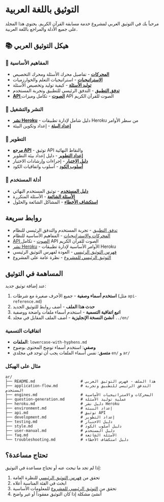 # التوثيق باللغة العربية

مرحباً بك في التوثيق العربي لمشروع خدمة مسابقة القرآن الكريم. يحتوي هذا المجلد على جميع الأدلة والمراجع باللغة العربية.

## 📚 هيكل التوثيق العربي

### 🧠 المفاهيم الأساسية
- **[المحركات](./engines.md)** - تفاصيل محرك الأسئلة ومحرك التخصيص
- **[الاستراتيجيات](./strategies.md)** - استراتيجيات التعلم والخوارزميات
- **[توليد الأسئلة](./question-generation.md)** - كيفية توليد وتخصيص الأسئلة
- **[تدفق التطبيق](./application-flow.md)** - التدفق الرئيسي للتطبيق وتجربة المستخدم
- **[API الصوت](./audio-api.md)** - تكامل وميزات API الصوت للقرآن الكريم

### 🚀 النشر والتشغيل
- **[نشر Heroku](./heroku.md)** - دليل شامل لإدارة تطبيقات Heroku من سطر الأوامر
- **[إعداد البيئة](./environment.md)** - إعداد وتكوين البيئة

### 🔧 التطوير
- **[مرجع API](./api.md)** - توثيق API والنقاط النهائية
- **[إعداد التطوير](./development.md)** - دليل إعداد بيئة التطوير
- **[دليل الاختبار](./testing.md)** - إجراءات وإرشادات الاختبار
- **[أسلوب الكود](./style.md)** - أسلوب واتفاقيات الكود

### 📖 أدلة المستخدم
- **[دليل المستخدم](./user-manual.md)** - توثيق المستخدم النهائي
- **[الأسئلة الشائعة](./faq.md)** - الأسئلة المتكررة
- **[استكشاف الأخطاء](./troubleshooting.md)** - المشاكل الشائعة والحلول

## روابط سريعة

- [تدفق التطبيق](./application-flow.md) - تجربة المستخدم والتدفق الرئيسي للنظام
- [المحركات والاستراتيجيات](./engines.md) - المفاهيم الأساسية للنظام
- [API الصوت](./audio-api.md) - تكامل API الصوت للقرآن الكريم
- [نشر Heroku](./heroku.md) - الأوامر الأساسية لإدارة تطبيقات Heroku
- [فهرس التوثيق الرئيسي](../README.md) - العودة لفهرس التوثيق الرئيسي
- [التوثيق الرئيسي للمشروع](../../README.md) - نظرة عامة على المشروع

## المساهمة في التوثيق

عند إضافة توثيق جديد:

1. **استخدم أسماء وصفية** - جميع الأحرف صغيرة مع شرطات (مثل `api-reference.md`)
2. **حدث هذا الملف** - أضف روابط للتوثيق الجديد
3. **اتبع اتفاقية التسمية** - استخدم أسماء ملفات واضحة ووصفية
4. **أنشئ النسخة الإنجليزية** - أضف الملف المقابل في مجلد `../en/`

### اتفاقيات التسمية

- **الملفات**: `lowercase-with-hyphens.md`
- **وصفي**: استخدم أسماء توضح المحتوى بوضوح
- **متسق**: نفس أسماء الملفات يجب أن توجد في مجلدي `en/` و `ar/`

### مثال على الهيكل

```
ar/
├── README.md                    # هذا الملف - فهرس التوثيق العربي
├── application-flow.md          # التدفق الرئيسي للتطبيق وتجربة المستخدم
├── engines.md                   # المحركات والاستراتيجيات الأساسية
├── question-generation.md       # عملية توليد الأسئلة
├── heroku.md                    # دليل نشر Heroku
├── environment.md               # إعداد البيئة
├── api.md                       # توثيق API
├── development.md               # إعداد التطوير
├── testing.md                   # دليل الاختبار
├── style.md                     # دليل أسلوب الكود
├── user-manual.md               # دليل المستخدم
├── faq.md                       # الأسئلة الشائعة
└── troubleshooting.md           # دليل استكشاف الأخطاء
```

## تحتاج مساعدة؟

إذا لم تجد ما تبحث عنه أو تحتاج مساعدة في التوثيق:

1. تحقق من [فهرس التوثيق الرئيسي](../README.md) للنظرة العامة
2. ابحث في الفئة المناسبة أعلاه
3. تحقق من [التوثيق الرئيسي للمشروع](../../README.md) للمعلومات الأساسية
4. أنشئ مشكلة إذا كان التوثيق مفقوداً أو غير واضح 